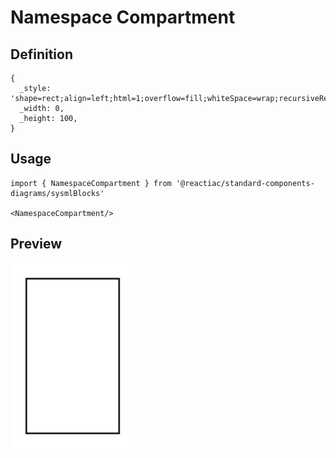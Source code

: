 # Namespace Compartment

## Definition

```
{
  _style: 'shape=rect;align=left;html=1;overflow=fill;whiteSpace=wrap;recursiveResize=0;',
  _width: 0,
  _height: 100,
}
```

## Usage

```
import { NamespaceCompartment } from '@reactiac/standard-components-diagrams/sysmlBlocks'

<NamespaceCompartment/>
```

## Preview

<img src="./namespace-compartment.png" width="200"/>
